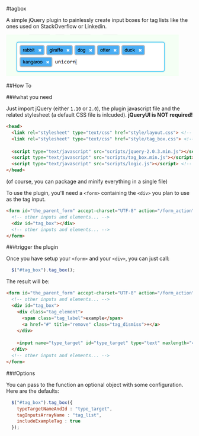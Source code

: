#tagbox

A simple jQuery plugin to painlessly create input boxes for tag lists like the ones used on StackOverflow or Linkedin.  

![example screenshot](/pics/screenshot.png)


##How To

###what you need

Just import jQuery (either `1.10` or `2.0`), the plugin javascript file and the related stylesheet (a default CSS file is inlcuded). __jQueryUI is NOT required!__  

```html
<head>
  <link rel="stylesheet" type="text/css" href="style/layout.css"> <!-- your general CSS -->
  <link rel="stylesheet" type="text/css" href="style/tag_box.css"> <!-- tagbox related CSS -->

  <script type="text/javascript" src="scripts/jquery-2.0.3.min.js"></script>
  <script type="text/javascript" src="scripts/tag_box.min.js"></script> <!-- the plugin -->
  <script type="text/javascript" src="scripts/logic.js"></script> <!-- your custom script -->
</head>
```

(of course, you can package and minify everything in a single file)



To use the plugin, you'll need a `<form>` containing the `<div>` you plan to use as the tag input.

```html
<form id="the_parent_form" accept-charset="UTF-8" action="/form_action" method="post">
  <!-- other inputs and elements... -->
  <div id="tag_box"></div>
  <!-- other inputs and elements... -->
</form>
```

###trigger the plugin

Once you have setup your `<form>` and your `<div>`, you can just call:

```javascript
  $("#tag_box").tag_box();
```

The result will be:

```html
<form id="the_parent_form" accept-charset="UTF-8" action="/form_action" method="post">
  <!-- other inputs and elements... -->
  <div id="tag_box">
    <div class="tag_element">
      <span class="tag_label">example</span>
      <a href="#" title="remove" class="tag_dismiss">×</a>
    </div>
      
    <input name="type_target" id="type_target" type="text" maxlength="40">
  </div>
  <!-- other inputs and elements... -->
</form>
```



###Options

You can pass to the function an optional object with some configuration. Here are the defaults:

```javascript
  $("#tag_box").tag_box({
    typeTargetNameAndId : "type_target",
    tagInputsArrayName : "tag_list",
    includeExampleTag : true
  });
```


